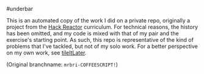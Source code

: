 #underbar

This is an automated copy of the work I did on a private repo, originally a project from the [Hack Reactor](http://hackreactor.com) curriculum.  For technical reasons, the history has been omitted, and my code is mixed with that of my pair and the exercise's starting point.  As such, this repo is representative of the kind of problems that I've tackled, but not of my solo work.  For a better perspective on my own work, see [tileItLater](https://github.com/MrBri/tileItLater.git).

(Original branchname: `mrbri-COFFEESCRIPT!`)
